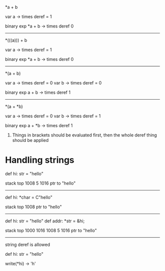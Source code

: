 *a + b

var a -> times deref = 1

binary exp *a + b -> times deref 0

---

*(((a))) + b

var a -> times deref = 1

binary exp *a + b -> times deref 0

--- 
*(a + b)

var a -> times deref = 0
var b -> times deref = 0

binary exp a + b -> times deref 1

--- 
*(a + *b)

var a -> times deref = 0
var b -> times deref = 1

binary exp a + *b -> times deref 1


1. Things in brackets should be evaluated first, then the whole deref thing should be applied

# Handling strings

def hi: str = "hello"

stack top
1008 5
1016 ptr to "hello"

---

def hi: *char = C"hello"

stack top
1008 ptr to "hello"

---

def hi: str = "hello"
def addr: *str = &hi;

stack top
1000 1016
1008 5
1016 ptr to "hello"

---
string deref is allowed

def hi: str = "hello"

write(*hi) -> 'h'

